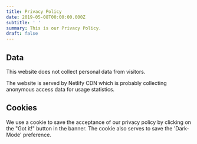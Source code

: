 ```yaml
---
title: Privacy Policy
date: 2019-05-08T00:00:00.000Z
subtitle: ' '
summary: This is our Privacy Policy.
draft: false
---
```


## Data

This website does not collect personal data from visitors.

The website is served by Netlify CDN which is probably collecting anonymous access data for usage statistics.

## Cookies

We use a cookie to save the acceptance of our privacy policy by clicking on the "Got it!" button in the banner.
The cookie also serves to save the 'Dark-Mode' preference.
